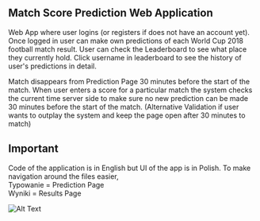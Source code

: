 ## Match Score Prediction Web Application

Web App where user logins (or registers if does not have an account yet). Once logged in user can make own predictions of each World Cup 2018 football match result.
User can check the Leaderboard to see what place they currently hold. Click username in leaderboard to see the history of user's predictions in detail.

Match disappears from Prediction Page 30 minutes before the start of the match.
When user enters a score for a particular match the system checks the current time server side to make sure no new prediction can be made 30 minutes before the start of the match. (Alternative Validation if user wants to outplay the system and keep the page open after 30 minutes to match)

## Important
Code of the application is in English but UI of the app is in Polish.
To make navigation around the files easier,  
Typowanie = Prediction Page  
Wyniki = Results Page

![Alt Text](https://media.giphy.com/media/69zP0KxUMSWodSZHRV/giphy.gif)
